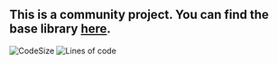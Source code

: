 ## This is a community project. You can find the base library [here](https://github.com/DSharpPlus/DSharpPlus).

![CodeSize](https://img.shields.io/github/languages/code-size/VelvetThePanda/Silk)
![Lines of code](https://img.shields.io/tokei/lines/github/VelvetThePanda/DSharpPlus.Abstractions)
